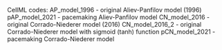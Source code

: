 
CellML codes:
AP_model_1996 - original Aliev-Panfilov model (1996)
pAP_model_2021 - pacemaking  Aliev-Panfilov model
CN_model_2016 - original Corrado-Niederer model (2016)
CN_model_2016_2 - original Corrado-Niederer model with sigmoid (tanh) function
pCN_model_2021 - pacemaking Corrado-Niederer model
